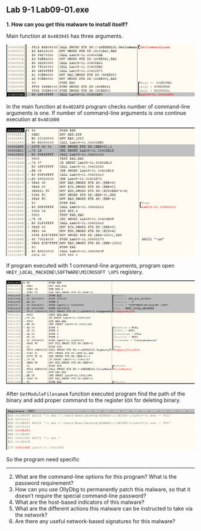 ## Lab 9-1 Lab09-01.exe

**1. How can you get this malware to install itself?**

Main function at `0x403945` has three arguments.

![alt text](img/L9-1-Q1-1.png)

In the main function at `0x402AFD` program checks number of command-line arguments is one. If number of command-line arguments is one continue execution at `0x401000`

![alt text](img/L9-1-Q1-2.png)

If program executed with 1 command-line arguments, program open `HKEY_LOCAL_MACHINE\SOFTWARE\MICROSOFT \XPS` registery.

![alt text](img/L9-1-Q1-3.png)

After `GetModuleFilenameA` function executed program find the path of the binary and add proper command to the register `EDX` for deleting binary.

![alt text](img/L9-1-Q1-4.png)

So the program need specific 

-----

2. What are the command-line options for this program? What is the password requirement?
3. How can you use OllyDbg to permanently patch this malware, so that it
doesn’t require the special command-line password?
4. What are the host-based indicators of this malware?
5. What are the different actions this malware can be instructed to take via
the network?
6. Are there any useful network-based signatures for this malware?